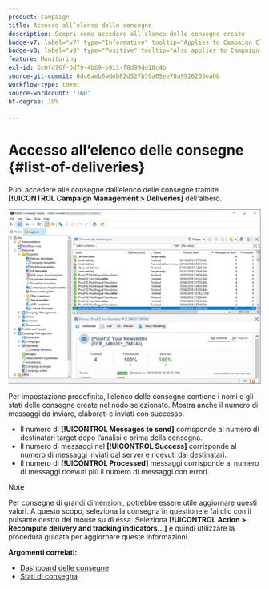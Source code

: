 ```yaml
---
product: campaign
title: Accesso all’elenco delle consegne
description: Scopri come accedere all’elenco delle consegne create
badge-v7: label="v7" type="Informative" tooltip="Applies to Campaign Classic v7"
badge-v8: label="v8" type="Positive" tooltip="Also applies to Campaign v8"
feature: Monitoring
exl-id: 6c0fd76f-3d79-4b69-b911-f8d99dd18c4b
source-git-commit: 6dc6aeb5adeb82d527b39a05ee70a9926205ea0b
workflow-type: tm+mt
source-wordcount: '160'
ht-degree: 10%

---
```


# Accesso all’elenco delle consegne {#list-of-deliveries}



Puoi accedere alle consegne dall’elenco delle consegne tramite **[!UICONTROL Campaign Management > Deliveries]** dell&#39;albero.

![](assets/deliveries-list.png)

Per impostazione predefinita, l’elenco delle consegne contiene i nomi e gli stati delle consegne create nel nodo selezionato. Mostra anche il numero di messaggi da inviare, elaborati e inviati con successo.

* Il numero di **[!UICONTROL Messages to send]** corrisponde al numero di destinatari target dopo l’analisi e prima della consegna.
* Il numero di messaggi nel **[!UICONTROL Success]** corrisponde al numero di messaggi inviati dal server e ricevuti dai destinatari.
* Il numero di **[!UICONTROL Processed]** messaggi corrisponde al numero di messaggi ricevuti più il numero di messaggi con errori.

>[!NOTE]
>
>Per consegne di grandi dimensioni, potrebbe essere utile aggiornare questi valori. A questo scopo, seleziona la consegna in questione e fai clic con il pulsante destro del mouse su di essa. Seleziona **[!UICONTROL Action > Recompute delivery and tracking indicators...]** e quindi utilizzare la procedura guidata per aggiornare queste informazioni.

**Argomenti correlati:**

* [Dashboard delle consegne](delivery-dashboard.md)
* [Stati di consegna](delivery-statuses.md)
